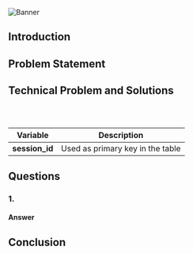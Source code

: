 ![Banner]()

## Introduction

## Problem Statement

## Technical Problem and Solutions

## 
<br>

Variable | Description
---- | -------
**session_id** | Used as primary key in the table


## Questions
### 1.
#### Answer

## Conclusion
